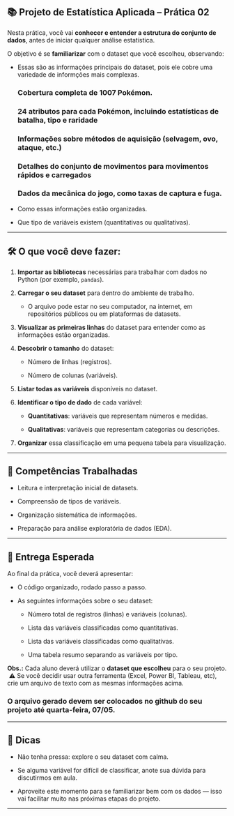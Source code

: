 ## **📚 Projeto de Estatística Aplicada – Prática 02**

Nesta prática, você vai **conhecer e entender a estrutura do conjunto de dados**, antes de iniciar qualquer análise estatística.

O objetivo é se **familiarizar** com o dataset que você escolheu, observando:

- Essas são as informações principais do dataset, pois ele cobre uma variedade de informções mais complexas.

    ### Cobertura completa de 1007 Pokémon.
    ### 24 atributos para cada Pokémon, incluindo estatísticas de batalha, tipo e raridade
    ### Informações sobre métodos de aquisição (selvagem, ovo, ataque, etc.)
    ### Detalhes do conjunto de movimentos para movimentos rápidos e carregados
    ### Dados da mecânica do jogo, como taxas de captura e fuga.

- Como essas informações estão organizadas.

- Que tipo de variáveis existem (quantitativas ou qualitativas).

---

## 🛠️ O que você deve fazer:

1. **Importar as bibliotecas** necessárias para trabalhar com dados no Python (por exemplo, `pandas`).

2. **Carregar o seu dataset** para dentro do ambiente de trabalho.

    - O arquivo pode estar no seu computador, na internet, em repositórios públicos ou em plataformas de datasets.

3. **Visualizar as primeiras linhas** do dataset para entender como as informações estão organizadas.

4. **Descobrir o tamanho** do dataset:

    - Número de linhas (registros).

    - Número de colunas (variáveis).

5. **Listar todas as variáveis** disponíveis no dataset.

6. **Identificar o tipo de dado** de cada variável:

    - **Quantitativas**: variáveis que representam números e medidas.

    - **Qualitativas**: variáveis que representam categorias ou descrições.

7. **Organizar** essa classificação em uma pequena tabela para visualização.

---

## 🧠 Competências Trabalhadas

- Leitura e interpretação inicial de datasets.

- Compreensão de tipos de variáveis.

- Organização sistemática de informações.

- Preparação para análise exploratória de dados (EDA).

---

## 📝 Entrega Esperada

Ao final da prática, você deverá apresentar:

- O código organizado, rodado passo a passo.

- As seguintes informações sobre o seu dataset:

    - Número total de registros (linhas) e variáveis (colunas).

    - Lista das variáveis classificadas como quantitativas.

    - Lista das variáveis classificadas como qualitativas.

    - Uma tabela resumo separando as variáveis por tipo.

**Obs.:** Cada aluno deverá utilizar o **dataset que escolheu** para o seu projeto.
​
⚠️ ​Se você decidir usar outra ferramenta (Excel, Power BI, Tableau, etc), crie um arquivo de texto com as mesmas informações acima. 


### **O arquivo gerado devem ser colocados no github do seu projeto até quarta-feira, 07/05.**

---

## 💬 Dicas

- Não tenha pressa: explore o seu dataset com calma.

- Se alguma variável for difícil de classificar, anote sua dúvida para discutirmos em aula.

- Aproveite este momento para se familiarizar bem com os dados — isso vai facilitar muito nas próximas etapas do projeto.

---

